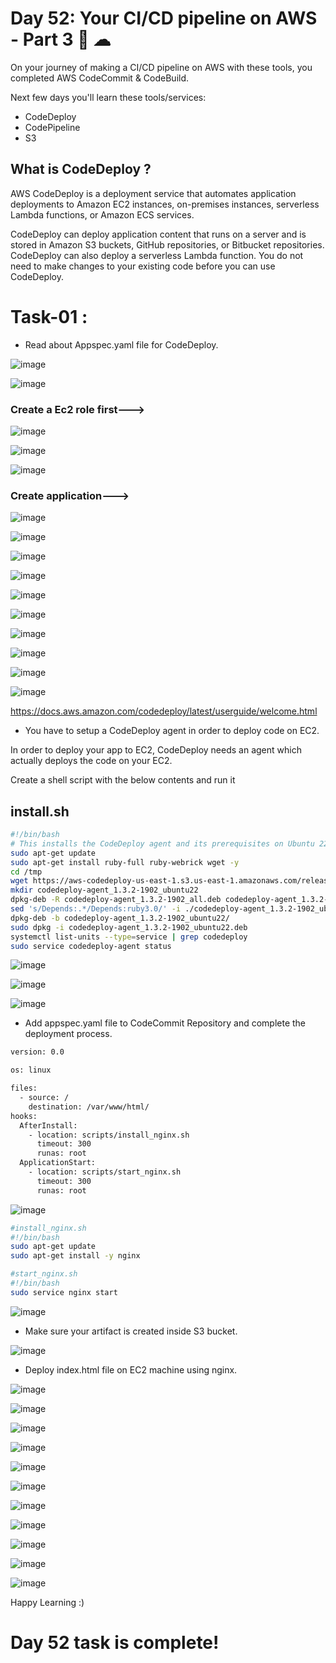 # Day 52: Your CI/CD pipeline on AWS - Part 3 🚀 ☁

On your journey of making a CI/CD pipeline on AWS with these tools, you completed AWS CodeCommit & CodeBuild.

Next few days you'll learn these tools/services:

- CodeDeploy
- CodePipeline
- S3

## What is CodeDeploy ? 

AWS CodeDeploy is a deployment service that automates application deployments to Amazon EC2 instances, on-premises instances, serverless Lambda functions, or Amazon ECS services.

CodeDeploy can deploy application content that runs on a server and is stored in Amazon S3 buckets, GitHub repositories, or Bitbucket repositories. CodeDeploy can also deploy a serverless Lambda function. You do not need to make changes to your existing code before you can use CodeDeploy.

# Task-01 :
- Read about Appspec.yaml file for CodeDeploy.

![image](https://github.com/Chaitannyaa/90DaysOfDevOps/assets/117350787/dd81c9b3-f821-447f-b9b0-fcbfe61c9fb1)

![image](https://github.com/Chaitannyaa/90DaysOfDevOps/assets/117350787/50eaded9-f171-4323-b2c0-4ca1a211ec02)

### Create a Ec2 role first--->

![image](https://github.com/Chaitannyaa/90DaysOfDevOps/assets/117350787/8c702dd0-ab50-4b9b-8386-c1c363f2043d)

![image](https://github.com/Chaitannyaa/90DaysOfDevOps/assets/117350787/5b1c1a4b-6342-4d5f-97b4-104ffccc40da)

![image](https://github.com/Chaitannyaa/90DaysOfDevOps/assets/117350787/4f063c6e-01fd-4824-a2db-3abd538f74e2)

### Create application--->

![image](https://github.com/Chaitannyaa/90DaysOfDevOps/assets/117350787/ee0000c9-7501-4b9e-ba1f-7f6a381f5979)

![image](https://github.com/Chaitannyaa/90DaysOfDevOps/assets/117350787/087d0d02-1193-4e86-b85a-63eba2c3eb0d)

![image](https://github.com/Chaitannyaa/90DaysOfDevOps/assets/117350787/8e3f5828-532b-4676-9303-7a2738834e0a)

![image](https://github.com/Chaitannyaa/90DaysOfDevOps/assets/117350787/29c1a066-84dc-4073-a6b2-b15507eb3bbb)

![image](https://github.com/Chaitannyaa/90DaysOfDevOps/assets/117350787/086eadaa-24d0-4f6e-bb86-788061df33bd)

![image](https://github.com/Chaitannyaa/90DaysOfDevOps/assets/117350787/6f146205-5fd5-4ea0-8997-94a73c6f5292)

![image](https://github.com/Chaitannyaa/90DaysOfDevOps/assets/117350787/52848195-5fba-41fb-ac1d-544670eb3739)

![image](https://github.com/Chaitannyaa/90DaysOfDevOps/assets/117350787/7268b636-4950-43ef-b94a-cb4a609b68b9)

![image](https://github.com/Chaitannyaa/90DaysOfDevOps/assets/117350787/a62130f9-5f46-495a-97c7-e337c989f732)

![image](https://github.com/Chaitannyaa/90DaysOfDevOps/assets/117350787/de141f0c-3a38-4176-923a-93fdeaf35af0)

https://docs.aws.amazon.com/codedeploy/latest/userguide/welcome.html

- You have to setup a CodeDeploy agent in order to deploy code on EC2.

In order to deploy your app to EC2, CodeDeploy needs an agent which actually deploys the code on your EC2.

Create a shell script with the below contents and run it

install.sh
----------------------
```sh
#!/bin/bash 
# This installs the CodeDeploy agent and its prerequisites on Ubuntu 22.04.  
sudo apt-get update 
sudo apt-get install ruby-full ruby-webrick wget -y 
cd /tmp 
wget https://aws-codedeploy-us-east-1.s3.us-east-1.amazonaws.com/releases/codedeploy-agent_1.3.2-1902_all.deb 
mkdir codedeploy-agent_1.3.2-1902_ubuntu22 
dpkg-deb -R codedeploy-agent_1.3.2-1902_all.deb codedeploy-agent_1.3.2-1902_ubuntu22 
sed 's/Depends:.*/Depends:ruby3.0/' -i ./codedeploy-agent_1.3.2-1902_ubuntu22/DEBIAN/control 
dpkg-deb -b codedeploy-agent_1.3.2-1902_ubuntu22/ 
sudo dpkg -i codedeploy-agent_1.3.2-1902_ubuntu22.deb 
systemctl list-units --type=service | grep codedeploy 
sudo service codedeploy-agent status
```
![image](https://github.com/Chaitannyaa/90DaysOfDevOps/assets/117350787/e3605f8c-02b8-47c1-af4b-0144ecde6dc1)

![image](https://github.com/Chaitannyaa/90DaysOfDevOps/assets/117350787/59f939d3-76e6-4c92-9a14-d1f8145df737)

![image](https://github.com/Chaitannyaa/90DaysOfDevOps/assets/117350787/e27a74db-f92b-4784-ba09-a170a6b12d35)

- Add appspec.yaml file to CodeCommit Repository and complete the deployment process.

```sh
version: 0.0

os: linux

files:
  - source: /
    destination: /var/www/html/
hooks:
  AfterInstall:
    - location: scripts/install_nginx.sh
      timeout: 300
      runas: root
  ApplicationStart:
    - location: scripts/start_nginx.sh
      timeout: 300
      runas: root
```
![image](https://github.com/Chaitannyaa/90DaysOfDevOps/assets/117350787/cd2068a7-3a38-49d4-8323-566c8924b3e8)

```sh
#install_nginx.sh
#!/bin/bash
sudo apt-get update
sudo apt-get install -y nginx
```

```sh
#start_nginx.sh
#!/bin/bash
sudo service nginx start
```

![image](https://github.com/Chaitannyaa/90DaysOfDevOps/assets/117350787/9a9266bf-26af-4c6a-84e2-a629e28f9b3c)

- Make sure your artifact is created inside S3 bucket.

![image](https://github.com/Chaitannyaa/90DaysOfDevOps/assets/117350787/bfa5cdec-b164-42b1-bf17-64c6c844f48c)

- Deploy index.html file on EC2 machine using nginx.

![image](https://github.com/Chaitannyaa/90DaysOfDevOps/assets/117350787/bdf00f35-55b9-468e-99f6-0b7debd1d2b1)

![image](https://github.com/Chaitannyaa/90DaysOfDevOps/assets/117350787/1e1564b6-b6a9-4b3b-80c0-e403fc7ee7a9)

![image](https://github.com/Chaitannyaa/90DaysOfDevOps/assets/117350787/51fe46b7-ce8d-4317-ba1f-6d71ca174fa0)

![image](https://github.com/Chaitannyaa/90DaysOfDevOps/assets/117350787/78090364-8378-45ed-abb7-8e208c17606a)

![image](https://github.com/Chaitannyaa/90DaysOfDevOps/assets/117350787/1ae724c4-5795-40ed-9aa8-9579554a2a42)

![image](https://github.com/Chaitannyaa/90DaysOfDevOps/assets/117350787/dec9e8af-7c7c-4dc4-8a13-4f40a1584b9d)

![image](https://github.com/Chaitannyaa/90DaysOfDevOps/assets/117350787/52aa6770-2e48-4b7c-9290-58344f622d96)

![image](https://github.com/Chaitannyaa/90DaysOfDevOps/assets/117350787/4c9c32c6-4d4f-4e03-b3f5-9bff4a6aa3f5)

![image](https://github.com/Chaitannyaa/90DaysOfDevOps/assets/117350787/ca53fd77-6baf-4674-9410-97c60931cb14)

![image](https://github.com/Chaitannyaa/90DaysOfDevOps/assets/117350787/9e552f7e-67e6-42e3-a184-294529518195)

![image](https://github.com/Chaitannyaa/90DaysOfDevOps/assets/117350787/1e7ebb7c-2c31-4967-a9ba-ad881b3a13b9)

Happy Learning :)

# Day 52 task is complete!




